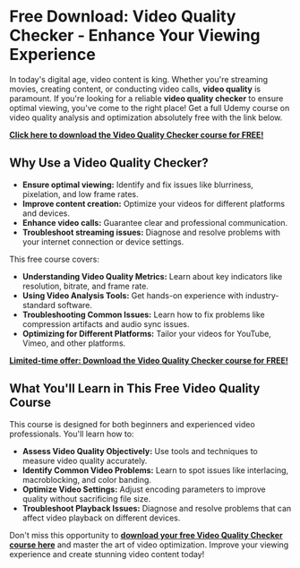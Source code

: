 # Free Download: Video Quality Checker - Enhance Your Viewing Experience

In today's digital age, video content is king. Whether you're streaming movies, creating content, or conducting video calls, **video quality** is paramount. If you're looking for a reliable **video quality checker** to ensure optimal viewing, you've come to the right place! Get a full Udemy course on video quality analysis and optimization absolutely free with the link below.

[**Click here to download the Video Quality Checker course for FREE!**](https://udemywork.com/video-quality-checker)

## Why Use a Video Quality Checker?

*   **Ensure optimal viewing:** Identify and fix issues like blurriness, pixelation, and low frame rates.
*   **Improve content creation:** Optimize your videos for different platforms and devices.
*   **Enhance video calls:** Guarantee clear and professional communication.
*   **Troubleshoot streaming issues:** Diagnose and resolve problems with your internet connection or device settings.

This free course covers:

*   **Understanding Video Quality Metrics:** Learn about key indicators like resolution, bitrate, and frame rate.
*   **Using Video Analysis Tools:** Get hands-on experience with industry-standard software.
*   **Troubleshooting Common Issues:** Learn how to fix problems like compression artifacts and audio sync issues.
*   **Optimizing for Different Platforms:** Tailor your videos for YouTube, Vimeo, and other platforms.

[**Limited-time offer: Download the Video Quality Checker course for FREE!**](https://udemywork.com/video-quality-checker)

## What You'll Learn in This Free Video Quality Course

This course is designed for both beginners and experienced video professionals. You'll learn how to:

*   **Assess Video Quality Objectively:** Use tools and techniques to measure video quality accurately.
*   **Identify Common Video Problems:** Learn to spot issues like interlacing, macroblocking, and color banding.
*   **Optimize Video Settings:** Adjust encoding parameters to improve quality without sacrificing file size.
*   **Troubleshoot Playback Issues:** Diagnose and resolve problems that can affect video playback on different devices.

Don't miss this opportunity to **[download your free Video Quality Checker course here](https://udemywork.com/video-quality-checker)** and master the art of video optimization. Improve your viewing experience and create stunning video content today!
